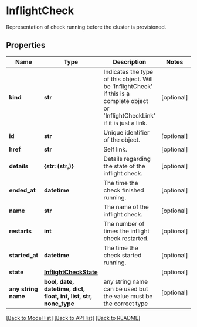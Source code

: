# InflightCheck

Representation of check running before the cluster is provisioned.

## Properties
Name | Type | Description | Notes
------------ | ------------- | ------------- | -------------
**kind** | **str** | Indicates the type of this object. Will be &#39;InflightCheck&#39; if this is a complete object or &#39;InflightCheckLink&#39; if it is just a link. | [optional] 
**id** | **str** | Unique identifier of the object. | [optional] 
**href** | **str** | Self link. | [optional] 
**details** | **{str: (str,)}** | Details regarding the state of the inflight check. | [optional] 
**ended_at** | **datetime** | The time the check finished running. | [optional] 
**name** | **str** | The name of the inflight check. | [optional] 
**restarts** | **int** | The number of times the inflight check restarted. | [optional] 
**started_at** | **datetime** | The time the check started running. | [optional] 
**state** | [**InflightCheckState**](InflightCheckState.md) |  | [optional] 
**any string name** | **bool, date, datetime, dict, float, int, list, str, none_type** | any string name can be used but the value must be the correct type | [optional]

[[Back to Model list]](../README.md#documentation-for-models) [[Back to API list]](../README.md#documentation-for-api-endpoints) [[Back to README]](../README.md)



